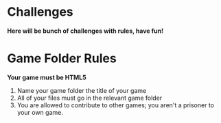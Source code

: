 # Challenges
**Here will be bunch of challenges with rules, have fun!**

# Game Folder Rules
**Your game must be HTML5**
1. Name your game folder the title of your game
2. All of your files must go in the relevant game folder
3. You are allowed to contribute to other games; you aren't a prisoner to your own game.
